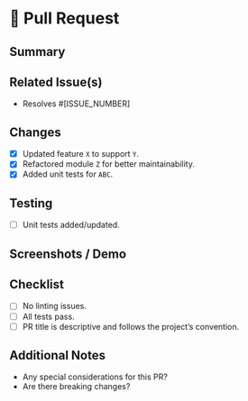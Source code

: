 # 🚀 Pull Request

## Summary

<!-- Provide a brief description of your changes. -->
<!-- Why is this change needed? What problem does it solve? -->

## Related Issue(s)

<!-- Link to any related issues (e.g., Fixes #123, Closes #456). -->
- Resolves #[ISSUE_NUMBER]

## Changes

<!-- List out the main changes made in this PR. -->
- [x] Updated feature `X` to support `Y`.
- [x] Refactored module `Z` for better maintainability.
- [x] Added unit tests for `ABC`.

## Testing

<!-- Describe how the changes were tested. -->
- [ ] Unit tests added/updated.

## Screenshots / Demo

<!-- Optional: Add any screenshots or video demos to illustrate the changes. -->

## Checklist

- [ ] No linting issues.
- [ ] All tests pass.
- [ ] PR title is descriptive and follows the project’s convention.

## Additional Notes

<!-- Add any additional notes or context here. -->
- Any special considerations for this PR?
- Are there breaking changes?

